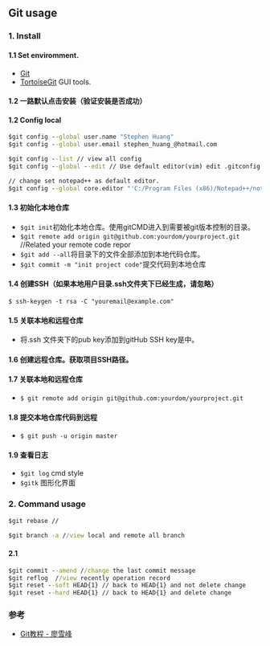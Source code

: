## Git usage

### 1. Install

#### 1.1 Set enviromment.
* [Git](https://git-scm.com/downloads) 
* [TortoiseGit](https://tortoisegit.org/download/) GUI tools.
#### 1.2 一路默认点击安装（验证安装是否成功）

#### 1.2 Config local
```cmd
$git config --global user.name "Stephen Huang"
$git config --global user.email stephen_huang_@hotmail.com

$git config --list // view all config
$git config --global --edit // Use default editor(vim) edit .gitconfig file

// change set notepad++ as default editor.
$git config --global core.editor "'C:/Program Files (x86)/Notepad++/notepad++.exe' -multiInst -nosession"

```

#### 1.3 初始化本地仓库
* `$git init`初始化本地仓库。使用gitCMD进入到需要被git版本控制的目录。
* `$git remote add origin git@github.com:yourdom/yourproject.git` //Related your remote code repor
* `$git add --all`将目录下的文件全部添加到本地代码仓库。
* `$git commit -m "init project code"`提交代码到本地仓库
#### 1.4 创建SSH（如果本地用户目录.ssh文件夹下已经生成，请忽略）
`$ ssh-keygen -t rsa -C "youremail@example.com"`
#### 1.5 关联本地和远程仓库
* 将.ssh 文件夹下的pub key添加到gitHub SSH key是中。
#### 1.6 创建远程仓库。获取项目SSH路径。
#### 1.7 关联本地和远程仓库
* `$ git remote add origin git@github.com:yourdom/yourproject.git`
#### 1.8 提交本地仓库代码到远程
* `$ git push -u origin master`
#### 1.9 查看日志
* `$git log` cmd style
* `$gitk` 图形化界面
### 2. Command usage
```cmd
$git rebase //

$git branch -a //view local and remote all branch
```

#### 2.1 
```cmd
$git commit --amend //change the last commit message
$git reflog  //view recently operation record
$git reset --soft HEAD{1} // back to HEAD{1} and not delete change
$git reset --hard HEAD{1} // back to HEAD{1} and delete change
```

### 参考
* [Git教程 - 廖雪峰](https://www.liaoxuefeng.com/wiki/0013739516305929606dd18361248578c67b8067c8c017b000)
